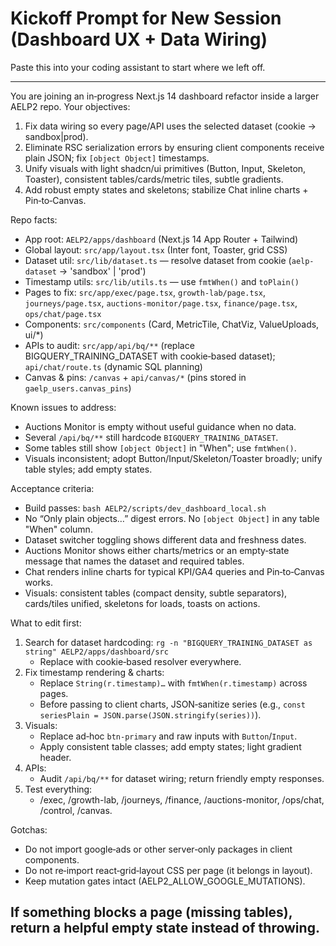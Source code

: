 # Kickoff Prompt for New Session (Dashboard UX + Data Wiring)

Paste this into your coding assistant to start where we left off.

---
You are joining an in‑progress Next.js 14 dashboard refactor inside a larger AELP2 repo. Your objectives:
1) Fix data wiring so every page/API uses the selected dataset (cookie → sandbox|prod).
2) Eliminate RSC serialization errors by ensuring client components receive plain JSON; fix `[object Object]` timestamps.
3) Unify visuals with light shadcn/ui primitives (Button, Input, Skeleton, Toaster), consistent tables/cards/metric tiles, subtle gradients.
4) Add robust empty states and skeletons; stabilize Chat inline charts + Pin‑to‑Canvas.

Repo facts:
- App root: `AELP2/apps/dashboard` (Next.js 14 App Router + Tailwind)
- Global layout: `src/app/layout.tsx` (Inter font, Toaster, grid CSS)
- Dataset util: `src/lib/dataset.ts` — resolve dataset from cookie (`aelp-dataset` → 'sandbox' | 'prod')
- Timestamp utils: `src/lib/utils.ts` — use `fmtWhen()` and `toPlain()`
- Pages to fix: `src/app/exec/page.tsx`, `growth-lab/page.tsx`, `journeys/page.tsx`, `auctions-monitor/page.tsx`, `finance/page.tsx`, `ops/chat/page.tsx`
- Components: `src/components` (Card, MetricTile, ChatViz, ValueUploads, ui/*)
- APIs to audit: `src/app/api/bq/**` (replace BIGQUERY_TRAINING_DATASET with cookie‑based dataset); `api/chat/route.ts` (dynamic SQL planning)
- Canvas & pins: `/canvas` + `api/canvas/*` (pins stored in `gaelp_users.canvas_pins`)

Known issues to address:
- Auctions Monitor is empty without useful guidance when no data.
- Several `/api/bq/**` still hardcode `BIGQUERY_TRAINING_DATASET`.
- Some tables still show `[object Object]` in "When"; use `fmtWhen()`.
- Visuals inconsistent; adopt Button/Input/Skeleton/Toaster broadly; unify table styles; add empty states.

Acceptance criteria:
- Build passes: `bash AELP2/scripts/dev_dashboard_local.sh`
- No “Only plain objects…” digest errors. No `[object Object]` in any table "When" column.
- Dataset switcher toggling shows different data and freshness dates.
- Auctions Monitor shows either charts/metrics or an empty‑state message that names the dataset and required tables.
- Chat renders inline charts for typical KPI/GA4 queries and Pin‑to‑Canvas works.
- Visuals: consistent tables (compact density, subtle separators), cards/tiles unified, skeletons for loads, toasts on actions.

What to edit first:
1) Search for dataset hardcoding: `rg -n "BIGQUERY_TRAINING_DATASET as string" AELP2/apps/dashboard/src`
   - Replace with cookie‑based resolver everywhere.
2) Fix timestamp rendering & charts:
   - Replace `String(r.timestamp)…` with `fmtWhen(r.timestamp)` across pages.
   - Before passing to client charts, JSON‑sanitize series (e.g., `const seriesPlain = JSON.parse(JSON.stringify(series))`).
3) Visuals:
   - Replace ad‑hoc `btn-primary` and raw inputs with `Button`/`Input`.
   - Apply consistent table classes; add empty states; light gradient header.
4) APIs:
   - Audit `/api/bq/**` for dataset wiring; return friendly empty responses.
5) Test everything:
   - /exec, /growth-lab, /journeys, /finance, /auctions-monitor, /ops/chat, /control, /canvas.

Gotchas:
- Do not import google‑ads or other server‑only packages in client components.
- Do not re‑import react‑grid‑layout CSS per page (it belongs in layout).
- Keep mutation gates intact (AELP2_ALLOW_GOOGLE_MUTATIONS).

If something blocks a page (missing tables), return a helpful empty state instead of throwing.
---

